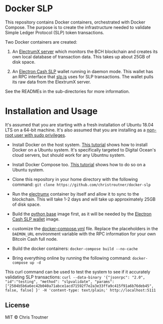 # Docker SLP
This repository contains Docker containers, orchestrated with Docker Compose.
The purpose is to create the infrastructure needed to validate Simple Ledger
Protocol (SLP) token transactions.

Two Docker containers are created:
1. An [ElectrumX server](https://electrumx.readthedocs.io/en/latest/) which
monitors the BCH blockchain and creates its own
local database of transaction data. This takes up about 25GB of disk space.

2. An [Electron Cash SLP](https://github.com/simpleledger/Electron-Cash-SLP)
wallet running in daemon mode. This wallet has an RPC interface that
[slp.js](https://github.com/simpleledger/slpjs) uses for SLP transactions. The
wallet pulls its raw data from the ElextrumX server.

See the READMEs in the sub-directories for more information.

# Installation and Usage
It's assumed that you are starting with a fresh installation of Ubuntu
18.04 LTS on a 64-bit machine.
It's also assumed that you are installing as a
[non-root user with sudo privileges](https://www.digitalocean.com/community/tutorials/initial-server-setup-with-ubuntu-18-04).

- Install Docker on the host system.
[This tutorial](https://www.digitalocean.com/community/tutorials/how-to-install-and-use-docker-on-ubuntu-16-04)
shows how to install Docker on a Ubuntu system. It's specifically targeted to
Digital Ocean's cloud servers, but should work for any Ubuntnu system.

- Install Docker Compose too.
[This tutorial](https://www.digitalocean.com/community/tutorials/how-to-install-docker-compose-on-ubuntu-16-04) shows how to do so on a Ubuntu system.

- Clone this repository in your home directory with the following command:
`git clone https://github.com/christroutner/docker-slp`

- Run the [electrumx](electrumx) container by itself and allow it to sync to
the blockchain. This will take 1-2 days and will take up approximately 25GB of
disk space.

- Build the [python base](python-base) image first, as it will be needed by the
[Electron Cash SLP wallet](electron-cash-slp) image.

- customize the [docker-compose.yml](docker-compose.yml) file. Replace the
placeholders in the `DAEMON_URL` environment variable with the RPC information
for your own Bitcoin Cash full node.

- Build the docker containers:
`docker-compose build --no-cache`

- Bring everything online by running the following command:
`docker-compose up -d`

This curl command can be used to test the system to see if it accurately validating
SLP transactions:
`curl --data-binary '{"jsonrpc": "2.0", "id":"testing", "method": "slpvalidate", "params": ["2504b5b6a6ec42b040a71abce1acd71592f7e2a3e33ffa9c415f91a6b76deb45", false, false] }' -H 'content-type: text/plain;' http://localhost:5111`

## License

MIT © Chris Troutner

